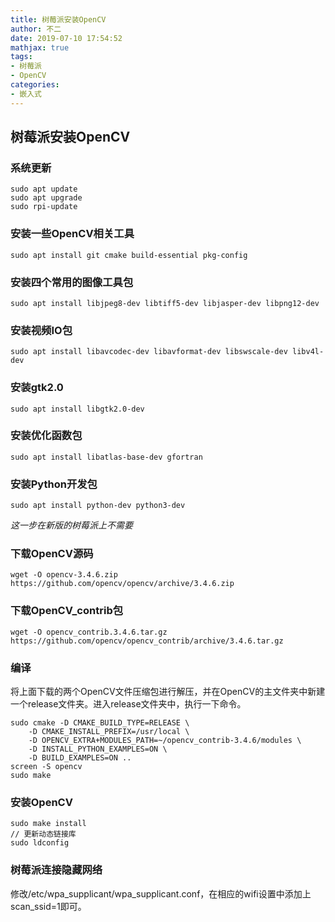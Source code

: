 ```yaml
---
title: 树莓派安装OpenCV
author: 不二
date: 2019-07-10 17:54:52
mathjax: true
tags: 
- 树莓派
- OpenCV
categories:
- 嵌入式
---
```


## 树莓派安装OpenCV

### 系统更新

```shell
sudo apt update
sudo apt upgrade
sudo rpi-update
```

### 安装一些OpenCV相关工具

```shell
sudo apt install git cmake build-essential pkg-config
```

<!-- more -->

### 安装四个常用的图像工具包

```shell
sudo apt install libjpeg8-dev libtiff5-dev libjasper-dev libpng12-dev
```

### 安装视频IO包

```shell
sudo apt install libavcodec-dev libavformat-dev libswscale-dev libv4l-dev  
```

### 安装gtk2.0

```shell
sudo apt install libgtk2.0-dev
```

### 安装优化函数包

```shell
sudo apt install libatlas-base-dev gfortran
```

### 安装Python开发包

```shell
sudo apt install python-dev python3-dev
```

*这一步在新版的树莓派上不需要*

### 下载OpenCV源码

```shell
wget -O opencv-3.4.6.zip https://github.com/opencv/opencv/archive/3.4.6.zip
```

### 下载OpenCV_contrib包

```shell
wget -O opencv_contrib.3.4.6.tar.gz https://github.com/opencv/opencv_contrib/archive/3.4.6.tar.gz
```

### 编译

将上面下载的两个OpenCV文件压缩包进行解压，并在OpenCV的主文件夹中新建一个release文件夹。进入release文件夹中，执行一下命令。

```shell
sudo cmake -D CMAKE_BUILD_TYPE=RELEASE \
	-D CMAKE_INSTALL_PREFIX=/usr/local \
	-D OPENCV_EXTRA+MODULES_PATH=~/opencv_contrib-3.4.6/modules \
	-D INSTALL_PYTHON_EXAMPLES=ON \
	-D BUILD_EXAMPLES=ON ..
screen -S opencv
sudo make
```

### 安装OpenCV

```shell
sudo make install
// 更新动态链接库
sudo ldconfig
```



### 树莓派连接隐藏网络

修改/etc/wpa_supplicant/wpa_supplicant.conf，在相应的wifi设置中添加上scan_ssid=1即可。

